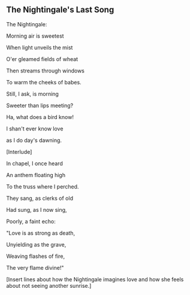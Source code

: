 ## The Nightingale's Last Song

The Nightingale:

Morning air is sweetest

When light unveils the mist

O'er gleamed fields of wheat

Then streams through windows

To warm the cheeks of babes.

Still, I ask, is morning

Sweeter than lips meeting?

Ha, what does a bird know!

I shan't ever know love

as I do day's dawning.

[Interlude]

In chapel, I once heard

An anthem floating high

To the truss where I perched.

They sang, as clerks of old

Had sung, as I now sing,

Poorly, a faint echo:

"Love is as strong as death,

Unyielding as the grave,

Weaving flashes of fire,

The very flame divine!"


[Insert lines about how the Nightingale imagines love and how she feels about not seeing another sunrise.]

